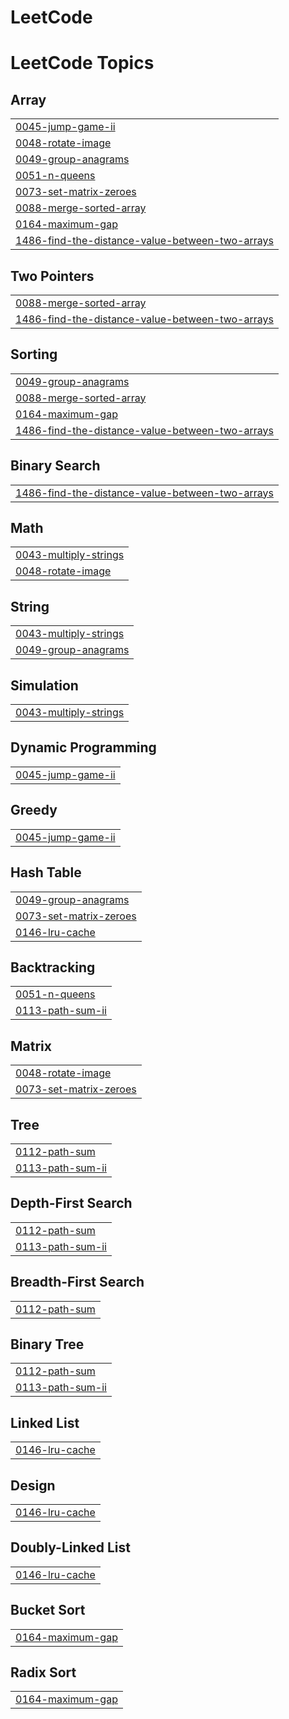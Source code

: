 # LeetCode
<!---LeetCode Topics Start-->
# LeetCode Topics
## Array
|  |
| ------- |
| [0045-jump-game-ii](https://github.com/namhoon-kim97/LeetCode/tree/master/0045-jump-game-ii) |
| [0048-rotate-image](https://github.com/namhoon-kim97/LeetCode/tree/master/0048-rotate-image) |
| [0049-group-anagrams](https://github.com/namhoon-kim97/LeetCode/tree/master/0049-group-anagrams) |
| [0051-n-queens](https://github.com/namhoon-kim97/LeetCode/tree/master/0051-n-queens) |
| [0073-set-matrix-zeroes](https://github.com/namhoon-kim97/LeetCode/tree/master/0073-set-matrix-zeroes) |
| [0088-merge-sorted-array](https://github.com/namhoon-kim97/LeetCode/tree/master/0088-merge-sorted-array) |
| [0164-maximum-gap](https://github.com/namhoon-kim97/LeetCode/tree/master/0164-maximum-gap) |
| [1486-find-the-distance-value-between-two-arrays](https://github.com/namhoon-kim97/LeetCode/tree/master/1486-find-the-distance-value-between-two-arrays) |
## Two Pointers
|  |
| ------- |
| [0088-merge-sorted-array](https://github.com/namhoon-kim97/LeetCode/tree/master/0088-merge-sorted-array) |
| [1486-find-the-distance-value-between-two-arrays](https://github.com/namhoon-kim97/LeetCode/tree/master/1486-find-the-distance-value-between-two-arrays) |
## Sorting
|  |
| ------- |
| [0049-group-anagrams](https://github.com/namhoon-kim97/LeetCode/tree/master/0049-group-anagrams) |
| [0088-merge-sorted-array](https://github.com/namhoon-kim97/LeetCode/tree/master/0088-merge-sorted-array) |
| [0164-maximum-gap](https://github.com/namhoon-kim97/LeetCode/tree/master/0164-maximum-gap) |
| [1486-find-the-distance-value-between-two-arrays](https://github.com/namhoon-kim97/LeetCode/tree/master/1486-find-the-distance-value-between-two-arrays) |
## Binary Search
|  |
| ------- |
| [1486-find-the-distance-value-between-two-arrays](https://github.com/namhoon-kim97/LeetCode/tree/master/1486-find-the-distance-value-between-two-arrays) |
## Math
|  |
| ------- |
| [0043-multiply-strings](https://github.com/namhoon-kim97/LeetCode/tree/master/0043-multiply-strings) |
| [0048-rotate-image](https://github.com/namhoon-kim97/LeetCode/tree/master/0048-rotate-image) |
## String
|  |
| ------- |
| [0043-multiply-strings](https://github.com/namhoon-kim97/LeetCode/tree/master/0043-multiply-strings) |
| [0049-group-anagrams](https://github.com/namhoon-kim97/LeetCode/tree/master/0049-group-anagrams) |
## Simulation
|  |
| ------- |
| [0043-multiply-strings](https://github.com/namhoon-kim97/LeetCode/tree/master/0043-multiply-strings) |
## Dynamic Programming
|  |
| ------- |
| [0045-jump-game-ii](https://github.com/namhoon-kim97/LeetCode/tree/master/0045-jump-game-ii) |
## Greedy
|  |
| ------- |
| [0045-jump-game-ii](https://github.com/namhoon-kim97/LeetCode/tree/master/0045-jump-game-ii) |
## Hash Table
|  |
| ------- |
| [0049-group-anagrams](https://github.com/namhoon-kim97/LeetCode/tree/master/0049-group-anagrams) |
| [0073-set-matrix-zeroes](https://github.com/namhoon-kim97/LeetCode/tree/master/0073-set-matrix-zeroes) |
| [0146-lru-cache](https://github.com/namhoon-kim97/LeetCode/tree/master/0146-lru-cache) |
## Backtracking
|  |
| ------- |
| [0051-n-queens](https://github.com/namhoon-kim97/LeetCode/tree/master/0051-n-queens) |
| [0113-path-sum-ii](https://github.com/namhoon-kim97/LeetCode/tree/master/0113-path-sum-ii) |
## Matrix
|  |
| ------- |
| [0048-rotate-image](https://github.com/namhoon-kim97/LeetCode/tree/master/0048-rotate-image) |
| [0073-set-matrix-zeroes](https://github.com/namhoon-kim97/LeetCode/tree/master/0073-set-matrix-zeroes) |
## Tree
|  |
| ------- |
| [0112-path-sum](https://github.com/namhoon-kim97/LeetCode/tree/master/0112-path-sum) |
| [0113-path-sum-ii](https://github.com/namhoon-kim97/LeetCode/tree/master/0113-path-sum-ii) |
## Depth-First Search
|  |
| ------- |
| [0112-path-sum](https://github.com/namhoon-kim97/LeetCode/tree/master/0112-path-sum) |
| [0113-path-sum-ii](https://github.com/namhoon-kim97/LeetCode/tree/master/0113-path-sum-ii) |
## Breadth-First Search
|  |
| ------- |
| [0112-path-sum](https://github.com/namhoon-kim97/LeetCode/tree/master/0112-path-sum) |
## Binary Tree
|  |
| ------- |
| [0112-path-sum](https://github.com/namhoon-kim97/LeetCode/tree/master/0112-path-sum) |
| [0113-path-sum-ii](https://github.com/namhoon-kim97/LeetCode/tree/master/0113-path-sum-ii) |
## Linked List
|  |
| ------- |
| [0146-lru-cache](https://github.com/namhoon-kim97/LeetCode/tree/master/0146-lru-cache) |
## Design
|  |
| ------- |
| [0146-lru-cache](https://github.com/namhoon-kim97/LeetCode/tree/master/0146-lru-cache) |
## Doubly-Linked List
|  |
| ------- |
| [0146-lru-cache](https://github.com/namhoon-kim97/LeetCode/tree/master/0146-lru-cache) |
## Bucket Sort
|  |
| ------- |
| [0164-maximum-gap](https://github.com/namhoon-kim97/LeetCode/tree/master/0164-maximum-gap) |
## Radix Sort
|  |
| ------- |
| [0164-maximum-gap](https://github.com/namhoon-kim97/LeetCode/tree/master/0164-maximum-gap) |
<!---LeetCode Topics End-->